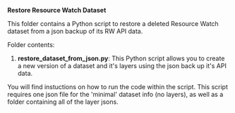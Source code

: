 **Restore Resource Watch Dataset**

This folder contains a Python script to restore a deleted Resource Watch dataset from a json backup of its RW API data.

Folder contents:
1. **restore_dataset_from_json.py**: This Python script allows you to create a new version of a dataset and it's layers using the json back up it's API data.

You will find instuctions on how to run the code within the script. This script requires one json file for the 'minimal' dataset info (no layers), as well as a folder containing all of the layer jsons.